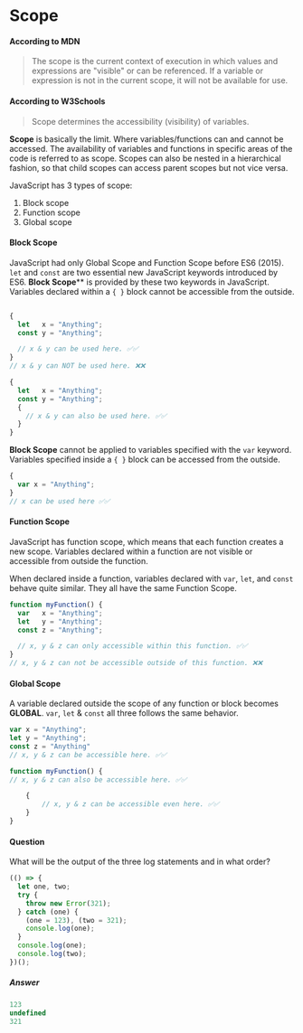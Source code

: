 # Scope

#### According to MDN
> The scope is the current context of execution in which values and expressions are "visible" or can be referenced. If a variable or expression is not in the current scope, it will not be available for use.

#### According to W3Schools
> Scope determines the accessibility (visibility) of variables.

**Scope** is basically the limit. Where variables/functions can and cannot be accessed. The availability of variables and functions in specific areas of the code is referred to as scope. Scopes can also be nested in a hierarchical fashion, so that child scopes can access parent scopes but not vice versa.

JavaScript has 3 types of scope:

1. Block scope
2. Function scope
3. Global scope

#### Block Scope
JavaScript had only Global Scope and Function Scope before ES6 (2015). `let` and `const` are two essential new JavaScript keywords introduced by ES6.
**Block Scope**** is provided by these two keywords in JavaScript.
Variables declared within a `{ }` block cannot be accessible from the outside.

```js

{
  let   x = "Anything";
  const y = "Anything";

  // x & y can be used here. ✅✅
}
// x & y can NOT be used here. ❌❌

{
  let   x = "Anything";
  const y = "Anything";
  {
    // x & y can also be used here. ✅✅ 
  }
}
```

**Block Scope** cannot be applied to variables specified with the `var` keyword. Variables specified inside a `{ }` block can be accessed from the outside.

```js
{
  var x = "Anything";
}
// x can be used here ✅✅ 
```


#### Function Scope
JavaScript has function scope, which means that each function creates a new scope. Variables declared within a function are not visible or accessible from outside the function.

When declared inside a function, variables declared with `var`, `let`, and `const` behave quite similar. They all have the same Function Scope.

```js
function myFunction() {
  var   x = "Anything";
  let   y = "Anything";
  const z = "Anything";

  // x, y & z can only accessible within this function. ✅✅
}
// x, y & z can not be accessible outside of this function. ❌❌

```

#### Global Scope
A variable declared outside the scope of any function or block becomes **GLOBAL**. `var`, `let` & `const` all three follows the same behavior.

```js
var x = "Anything";
let y = "Anything";
const z = "Anything"
// x, y & z can be accessible here. ✅✅

function myFunction() {
// x, y & z can also be accessible here. ✅✅

    {
        // x, y & z can be accessible even here. ✅✅
    }
}
```

#### Question

What will be the output of the three log statements and in what order?
```js
(() => {
  let one, two;
  try {
    throw new Error(321);
  } catch (one) {
    (one = 123), (two = 321);
    console.log(one);
  }
  console.log(one);
  console.log(two);
})();
```

##### Answer

```js
123
undefined
321
```